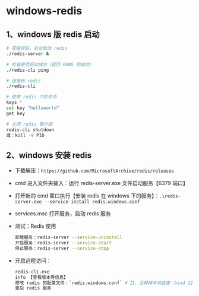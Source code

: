 # windows-redis

## 1、windows 版 redis 启动

```bash
# 安装好后，后台启动 redis
./redis-server &

# 检查是否启动成功（返回 PONG 则成功）
./redis-cli ping

# 连接到 redis
./redis-cli

# 使用 redis 中的命令
keys *
set key "helloworld"
get key

# 关闭 redis 客户端
redis-cli shutdown
或：kill -9 PID
```

## 2、windows 安装 redis

- 下载解压：`https://github.com/MicrosoftArchive/redis/releases`
- cmd 进入文件夹输入：运行 redis-server.exe 文件启动服务【6379 端口】
- 打开新的 cmd 窗口执行【安装 redis 在 windows 下的服务】：`.\redis-server.exe --service-install redis.windows.conf`
- services.msc 打开服务，启动 redis 服务

- 测试：Redis 使用

  ```bash
  卸载服务：redis-server --service-uninstall
  开启服务：redis-server --service-start
  停止服务：redis-server --service-stop
  ```

- 开启远程访问：

  ```bash
  redis-cli.exe
  info 【查看版本等信息】
  修改 redis 的配置文件：`redis.windows.conf` #【1、注释掉本地连接：bind 127.0.0.1 2、将默认的守护关闭：protected-mode yes 改为 protected-mode no】
  重启 redis 服务
  ```
